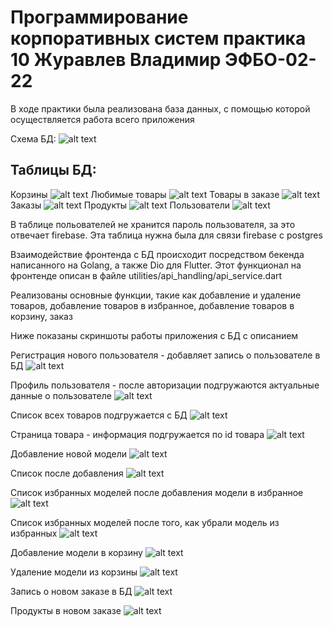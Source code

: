 # Программирование корпоративных систем практика 10 Журавлев Владимир ЭФБО-02-22

В ходе практики была реализована база данных, с помощью которой осуществляется работа всего приложения

Схема БД:
![alt text](images/image.png)

## Таблицы БД:
Корзины
![alt text](images/image-1.png)
Любимые товары
![alt text](images/image-2.png)
Товары в заказе
![alt text](images/image-3.png)
Заказы
![alt text](images/image-4.png)
Продукты
![alt text](images/image-5.png)
Пользователи
![alt text](images/image-6.png)

В таблице польователей не хранится пароль пользователя, за это отвечает firebase. Эта таблица нужна была для связи firebase с postgres

Взаимодействие фронтенда с БД происходит посредством бекенда написанного на Golang, а также Dio для Flutter. Этот функционал на фронтенде описан в файле utilities/api_handling/api_service.dart

Реализованы основные функции, такие как добавление и удаление товаров, добавление товаров в избранное, добавление товаров в корзину, заказ

Ниже показаны скриншоты работы приложения с БД с описанием

Регистрация нового пользователя - добавляет запись о пользователе в БД
![alt text](images/image-7.png)

Профиль пользователя - после авторизации подгружаются актуальные данные о пользователе
![alt text](images/image-8.png)

Список всех товаров подгружается с БД
![alt text](images/image-9.png)

Страница товара - информация подгружается по id товара
![alt text](images/image-10.png)

Добавление новой модели
![alt text](images/image-11.png)

Список после добавления
![alt text](images/image-12.png)

Список избранных моделей после добавления модели в избранное
![alt text](images/image-13.png)

Список избранных моделей после того, как убрали модель из избранных
![alt text](images/image-14.png)

Добавление модели в корзину
![alt text](images/image-15.png)

Удаление модели из корзины
![alt text](images/image-16.png)

Запись о новом заказе в БД
![alt text](images/image-17.png)

Продукты в новом заказе
![alt text](images/image-18.png)